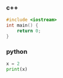 ### c++

```c++
#include <iostream>  
int main() {      
	return 0;  
}
```

### python

```python
x = 2
print(x) 

```